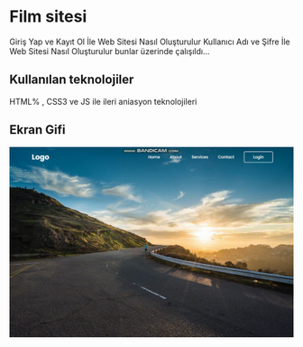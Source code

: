 <h1> Film sitesi </h1>
 Giriş Yap ve Kayıt Ol İle Web Sitesi Nasıl Oluşturulur Kullanıcı Adı ve Şifre İle Web Sitesi Nasıl Oluşturulur bunlar üzerinde çalışıldı...


<h2>Kullanılan teknolojiler </h2>

HTML% , CSS3 ve JS ile ileri aniasyon teknolojileri 

<h2>Ekran Gifi</h2>

![](ekran.gif)


